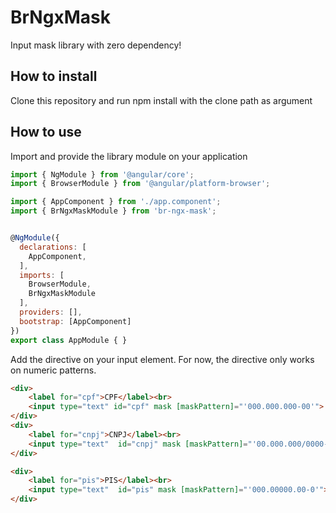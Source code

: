 # BrNgxMask
Input mask library with zero dependency!

## How to install

Clone this repository and run npm install with the clone path as argument


## How to use

Import and provide the library module on your application

```javascript
import { NgModule } from '@angular/core';
import { BrowserModule } from '@angular/platform-browser';

import { AppComponent } from './app.component';
import { BrNgxMaskModule } from 'br-ngx-mask';


@NgModule({
  declarations: [
    AppComponent,
  ],
  imports: [
    BrowserModule,
    BrNgxMaskModule
  ],
  providers: [],
  bootstrap: [AppComponent]
})
export class AppModule { }
```

Add the directive on your input element. For now, the directive only works on numeric patterns.

```html
<div>
    <label for="cpf">CPF</label><br>
    <input type="text" id="cpf" mask [maskPattern]="'000.000.000-00'">
</div>
<div>
    <label for="cnpj">CNPJ</label><br>
    <input type="text"  id="cnpj" mask [maskPattern]="'00.000.000/0000-00'">
</div>

<div>
    <label for="pis">PIS</label><br>
    <input type="text"  id="pis" mask [maskPattern]="'000.00000.00-0'">
</div>
```

